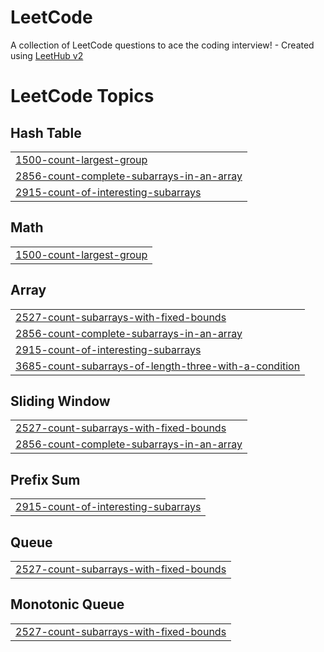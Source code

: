 # LeetCode
A collection of LeetCode questions to ace the coding interview! - Created using [LeetHub v2](https://github.com/arunbhardwaj/LeetHub-2.0)

<!---LeetCode Topics Start-->
# LeetCode Topics
## Hash Table
|  |
| ------- |
| [1500-count-largest-group](https://github.com/prani954/LeetCode/tree/master/1500-count-largest-group) |
| [2856-count-complete-subarrays-in-an-array](https://github.com/prani954/LeetCode/tree/master/2856-count-complete-subarrays-in-an-array) |
| [2915-count-of-interesting-subarrays](https://github.com/prani954/LeetCode/tree/master/2915-count-of-interesting-subarrays) |
## Math
|  |
| ------- |
| [1500-count-largest-group](https://github.com/prani954/LeetCode/tree/master/1500-count-largest-group) |
## Array
|  |
| ------- |
| [2527-count-subarrays-with-fixed-bounds](https://github.com/prani954/LeetCode/tree/master/2527-count-subarrays-with-fixed-bounds) |
| [2856-count-complete-subarrays-in-an-array](https://github.com/prani954/LeetCode/tree/master/2856-count-complete-subarrays-in-an-array) |
| [2915-count-of-interesting-subarrays](https://github.com/prani954/LeetCode/tree/master/2915-count-of-interesting-subarrays) |
| [3685-count-subarrays-of-length-three-with-a-condition](https://github.com/prani954/LeetCode/tree/master/3685-count-subarrays-of-length-three-with-a-condition) |
## Sliding Window
|  |
| ------- |
| [2527-count-subarrays-with-fixed-bounds](https://github.com/prani954/LeetCode/tree/master/2527-count-subarrays-with-fixed-bounds) |
| [2856-count-complete-subarrays-in-an-array](https://github.com/prani954/LeetCode/tree/master/2856-count-complete-subarrays-in-an-array) |
## Prefix Sum
|  |
| ------- |
| [2915-count-of-interesting-subarrays](https://github.com/prani954/LeetCode/tree/master/2915-count-of-interesting-subarrays) |
## Queue
|  |
| ------- |
| [2527-count-subarrays-with-fixed-bounds](https://github.com/prani954/LeetCode/tree/master/2527-count-subarrays-with-fixed-bounds) |
## Monotonic Queue
|  |
| ------- |
| [2527-count-subarrays-with-fixed-bounds](https://github.com/prani954/LeetCode/tree/master/2527-count-subarrays-with-fixed-bounds) |
<!---LeetCode Topics End-->